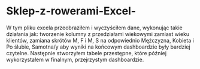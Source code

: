 # Sklep-z-rowerami-Excel-
W tym pliku excela przeobraziłem i wyczyściłem dane, wykonując takie działania jak: tworzenie kolumny z przedziałami wiekowymi zamiast wieku klientów, zamiana skrótów M, F 
i M, S na odpowiednio Mężczyzna, Kobieta i Po ślubie, Samotna/y aby wyniki na końcowym dashboardzie były bardziej czytelne. 
Następnie stworzyłem tabele przestępne, które później wykorzystałem w finalnym, przejrzystym dashboardzie.
